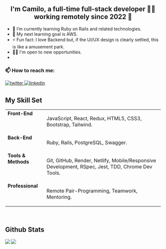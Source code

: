 ## <div align="center">I'm Camilo, a full-time full-stack developer 👨‍💻 working remotely since 2022 🚀</div>  
  
- 🌱 I’m currently learning Ruby on Rails and related technologies.
- 🔭 My next learning goal is AWS.  
- ⚡ Fun fact: I love Backend but, if the UI/UX design is clearly settled, this is like a amusement park.
- 🙋‍♂️ I'm open to new opportunities.
- 
</div>


### <div align="left">📫 How to reach me: </div>  

<a href="https://twitter.com/camilovelag" target="_blank">
<img src=https://img.shields.io/badge/twitter-%2300acee.svg?&style=for-the-badge&logo=twitter&logoColor=white alt=twitter style="margin-bottom: 5px;" />
</a>
<a href="https://linkedin.com/in/camilovelag" target="_blank">
<img src=https://img.shields.io/badge/linkedin-%231E77B5.svg?&style=for-the-badge&logo=linkedin&logoColor=white alt=linkedin style="margin-bottom: 5px;" />
</a>
  
</div>
 
<br/> 


## My Skill Set  
<table><tr><td valign="top" width="25%">
<strong>Front-End</strong>
</td><td valign="top" width="75%">
<p>JavaScript, React, Redux, HTML5, CSS3, Bootstrap, Tailwind.</p>
</td></tr>
  
<tr><td valign="top" width="25%">
<strong>Back-End</strong>
</td><td valign="top" width="75%">
<p>Ruby, Rails, PostgreSQL, Swagger.</p>
</td></tr>
  
<tr><td valign="top" width="25%">
<strong>Tools & Methods</strong>
</td><td valign="top" width="75%">
<p>Git, GitHub, Render, Netlify, Mobile/Responsive Development, RSpec, Jest, TDD, Chrome Dev Tools.</p>
</td></tr>
  
<tr><td valign="top" width="25%">
<strong>Professional</strong>
</td><td valign="top" width="75%">
<p>Remote Pair-Programming, Teamwork, Mentoring.</p>
</td></tr></table>  

<br/>  


## Github Stats  
<img src="https://github-readme-stats.vercel.app/api?username=camilovelag&show_icons=true&count_private=true&hide_border=true" align="left" />  

<div align="right"><img src="https://github-readme-stats.vercel.app/api/top-langs/?username=camilovelag&hide_border=true&layout=compact" align="left" /></div>  

<br/>
